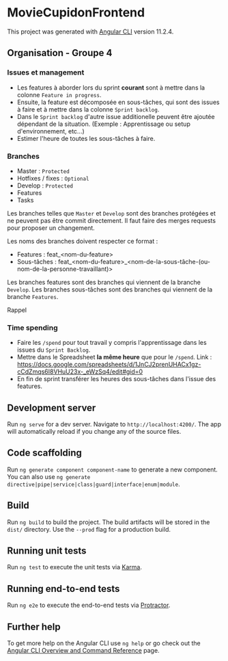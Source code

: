 # MovieCupidonFrontend

This project was generated with [Angular CLI](https://github.com/angular/angular-cli) version 11.2.4.

## Organisation - Groupe 4

### Issues et management

- Les features à aborder lors du sprint **courant** sont à mettre dans la colonne `Feature in progress`.
- Ensuite, la feature est décomposée en sous-tâches, qui sont des issues à faire et à mettre dans la colonne `Sprint backlog`.
- Dans le `Sprint backlog` d'autre issue additionelle peuvent être ajoutée dépendant de la situation. (Exemple : Apprentissage ou setup d'environnement, etc...)
- Estimer l'heure de toutes les sous-tâches à faire.

### Branches

- Master : `Protected`
- Hotfixes / fixes : `Optional`
- Develop : `Protected`
- Features
- Tasks

Les branches telles que `Master` et `Develop` sont des branches protégées et ne peuvent pas être commit directement.
Il faut faire des merges requests pour proposer un changement.

Les noms des branches doivent respecter ce format :
-  Features : feat_\<nom-du-feature>
-  Sous-tâches : feat_\<nom-du-feature>_<nom-de-la-sous-tâche-(ou-nom-de-la-personne-travaillant)>  

Les branches features sont des branches qui viennent de la branche `Develop`.
Les branches sous-tâches sont des branches qui viennent de la branche `Features`.

Rappel

### Time spending

- Faire les `/spend` pour tout travail y compris l'apprentissage dans les issues du `Sprint Backlog`.
- Mettre dans le Spreadsheet **la même heure** que pour le `/spend`. 
    Link : https://docs.google.com/spreadsheets/d/1JnCJ2prenUHACx1gz-cCdZmqs6I8VHuU23x-_eWzSq4/edit#gid=0
- En fin de sprint transférer les heures des sous-tâches dans l'issue des features.

## Development server

Run `ng serve` for a dev server. Navigate to `http://localhost:4200/`. The app will automatically reload if you change any of the source files.

## Code scaffolding

Run `ng generate component component-name` to generate a new component. You can also use `ng generate directive|pipe|service|class|guard|interface|enum|module`.

## Build

Run `ng build` to build the project. The build artifacts will be stored in the `dist/` directory. Use the `--prod` flag for a production build.

## Running unit tests

Run `ng test` to execute the unit tests via [Karma](https://karma-runner.github.io).

## Running end-to-end tests

Run `ng e2e` to execute the end-to-end tests via [Protractor](http://www.protractortest.org/).

## Further help

To get more help on the Angular CLI use `ng help` or go check out the [Angular CLI Overview and Command Reference](https://angular.io/cli) page.



